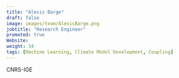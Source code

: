 ```yaml
---
title: "Alexis Barge"
draft: false
image: images/team/AlexisBarge.png
jobtitle: "Research Engineer"
promoted: true
Website:
weight: 34
tags: [Machine Learning, Climate Model Development, Coupling]
---
```



CNRS-IGE
